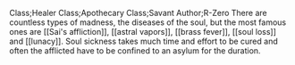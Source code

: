Class;Healer Class;Apothecary Class;Savant Author;R-Zero
There are countless types of madness, the diseases of the soul, but the most famous ones are [[Sai's affliction]], [[astral vapors]], [[brass fever]], [[soul loss]] and [[lunacy]]. Soul sickness takes much time and effort to be cured and often the afflicted have to be confined to an asylum for the duration.

